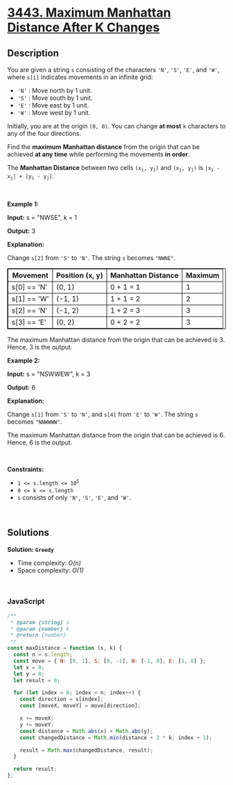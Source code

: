 # [3443. Maximum Manhattan Distance After K Changes](https://leetcode.com/problems/maximum-manhattan-distance-after-k-changes)

## Description

<div class="elfjS" data-track-load="description_content"><p>You are given a string <code>s</code> consisting of the characters <code>'N'</code>, <code>'S'</code>, <code>'E'</code>, and <code>'W'</code>, where <code>s[i]</code> indicates movements in an infinite grid:</p>

<ul>
	<li><code>'N'</code> : Move north by 1 unit.</li>
	<li><code>'S'</code> : Move south by 1 unit.</li>
	<li><code>'E'</code> : Move east by 1 unit.</li>
	<li><code>'W'</code> : Move west by 1 unit.</li>
</ul>

<p>Initially, you are at the origin <code>(0, 0)</code>. You can change <strong>at most</strong> <code>k</code> characters to any of the four directions.</p>

<p>Find the <strong>maximum</strong> <strong>Manhattan distance</strong> from the origin that can be achieved <strong>at any time</strong> while performing the movements <strong>in order</strong>.</p>
The <strong>Manhattan Distance</strong> between two cells <code>(x<sub>i</sub>, y<sub>i</sub>)</code> and <code>(x<sub>j</sub>, y<sub>j</sub>)</code> is <code>|x<sub>i</sub> - x<sub>j</sub>| + |y<sub>i</sub> - y<sub>j</sub>|</code>.
<p>&nbsp;</p>
<p><strong class="example">Example 1:</strong></p>

<div class="example-block">
<p><strong>Input:</strong> <span class="example-io">s = "NWSE", k = 1</span></p>

<p><strong>Output:</strong> <span class="example-io">3</span></p>

<p><strong>Explanation:</strong></p>

<p>Change <code>s[2]</code> from <code>'S'</code> to <code>'N'</code>. The string <code>s</code> becomes <code>"NWNE"</code>.</p>

<table style="border: 1px solid black;"><thead><tr><th style="border: 1px solid black;">Movement</th><th style="border: 1px solid black;">Position (x, y)</th><th style="border: 1px solid black;">Manhattan Distance</th><th style="border: 1px solid black;">Maximum</th></tr></thead><tbody><tr><td style="border: 1px solid black;">s[0] == 'N'</td><td style="border: 1px solid black;">(0, 1)</td><td style="border: 1px solid black;">0 + 1 = 1</td><td style="border: 1px solid black;">1</td></tr><tr><td style="border: 1px solid black;">s[1] == 'W'</td><td style="border: 1px solid black;">(-1, 1)</td><td style="border: 1px solid black;">1 + 1 = 2</td><td style="border: 1px solid black;">2</td></tr><tr><td style="border: 1px solid black;">s[2] == 'N'</td><td style="border: 1px solid black;">(-1, 2)</td><td style="border: 1px solid black;">1 + 2 = 3</td><td style="border: 1px solid black;">3</td></tr><tr><td style="border: 1px solid black;">s[3] == 'E'</td><td style="border: 1px solid black;">(0, 2)</td><td style="border: 1px solid black;">0 + 2 = 2</td><td style="border: 1px solid black;">3</td></tr></tbody></table>

<p>The maximum Manhattan distance from the origin that can be achieved is 3. Hence, 3 is the output.</p>
</div>

<p><strong class="example">Example 2:</strong></p>

<div class="example-block">
<p><strong>Input:</strong> <span class="example-io">s = "NSWWEW", k = 3</span></p>

<p><strong>Output:</strong> <span class="example-io">6</span></p>

<p><strong>Explanation:</strong></p>

<p>Change <code>s[1]</code> from <code>'S'</code> to <code>'N'</code>, and <code>s[4]</code> from <code>'E'</code> to <code>'W'</code>. The string <code>s</code> becomes <code>"NNWWWW"</code>.</p>

<p>The maximum Manhattan distance from the origin that can be achieved is 6. Hence, 6 is the output.</p>
</div>

<p>&nbsp;</p>
<p><strong>Constraints:</strong></p>

<ul>
	<li><code>1 &lt;= s.length &lt;= 10<sup>5</sup></code></li>
	<li><code>0 &lt;= k &lt;= s.length</code></li>
	<li><code>s</code> consists of only <code>'N'</code>, <code>'S'</code>, <code>'E'</code>, and <code>'W'</code>.</li>
</ul>
</div>

<p>&nbsp;</p>

## Solutions

**Solution: `Greedy`**

- Time complexity: <em>O(n)</em>
- Space complexity: <em>O(1)</em>

<p>&nbsp;</p>

### **JavaScript**

```js
/**
 * @param {string} s
 * @param {number} k
 * @return {number}
 */
const maxDistance = function (s, k) {
  const n = s.length;
  const move = { N: [0, 1], S: [0, -1], W: [-1, 0], E: [1, 0] };
  let x = 0;
  let y = 0;
  let result = 0;

  for (let index = 0; index < n; index++) {
    const direction = s[index];
    const [moveX, moveY] = move[direction];

    x += moveX;
    y += moveY;
    const distance = Math.abs(x) + Math.abs(y);
    const changedDistance = Math.min(distance + 2 * k, index + 1);

    result = Math.max(changedDistance, result);
  }

  return result;
};
```
